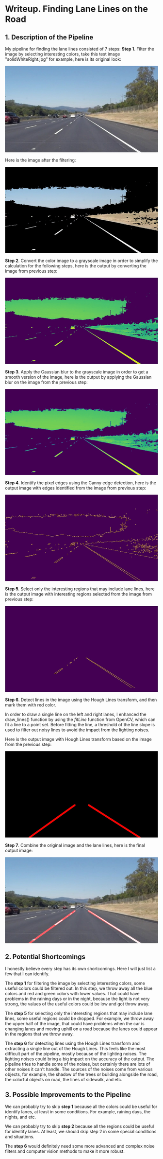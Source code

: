 # **Writeup. Finding Lane Lines on the Road**

## 1. Description of the Pipeline

My pipeline for finding the lane lines consisted of 7 steps:
**Step 1**. Filter the image by selecting interesting colors, take this test image "solidWhiteRight.jpg" for example, here is its original look:

![original image](writeup_images/solidWhiteRight.jpg)

Here is the image after the filtering:

![image with selected color](writeup_images/Step1.selected_color.jpg)



**Step 2**. Convert the color image to a grayscale image in order to simplify the calculation for the following steps, here is the output by converting the image from previous step:

![grayscale image](writeup_images/Step2.gray_image.jpg)



**Step 3**. Apply the Gaussian blur to the grayscale image in order to get a smooth version of the image, here is the output by applying the Gaussian blur on the image from the previous step:

![blur grayscale image](writeup_images/Step3.blur_gray_image.jpg)



**Step 4**. Identify the pixel edges using the Canny edge detection, here is the output image with edges identified from the image from previous step:

![image with canny edges](writeup_images/Step4.edges.jpg)



**Step 5**. Select only the interesting regions that may include lane lines, here is the output image with interesting regions selected from the image from previous step:

![image with interesting regions](writeup_images/Step5.edges_in_ROI.jpg)



**Step 6**. Detect lines in the image using the Hough Lines transform, and then mark them with red color. 

In order to draw a single line on the left and right lanes, I enhanced the draw_lines() function by using the *fitLine* function from OpenCV, which can fit a line to a point set. Before fitting the line, a threshold of the line slope is used to filter out noisy lines to avoid the impact from the lighting noises.

Here is the output image with Hough Lines transform based on the image from the previous step:

![image with hough lines](writeup_images/Step6.hough_lines.jpg)



**Step 7**. Combine the original image and the lane lines, here is the final output image:

![tep7.image_with_lan](writeup_images/Step7.image_with_lane.jpg)




## 2. Potential Shortcomings
I honestly believe every step has its own shortcomings. Here I will just list a few that I can identify.

The **step 1** for filtering the image by selecting interesting colors, some useful colors could be filtered out. In this step, we throw away all the blue colors and red and green colors with lower values. That could have problems in the raining days or in the night, because the light is not very strong, the values of the useful colors could be low and got throw away.

The **step 5** for selecting only the interesting regions that may include lane lines, some useful regions could be dropped. For example, we throw away the upper half of the image, that could have problems when the car is changing lanes and moving uphill on a road because the lanes could appear in the regions that we throw away.

The **step 6** for detecting lines using the Hough Lines transform and extracting a single line out of the Hough Lines. This feels like the most difficult part of the pipeline, mostly because of the lighting noises. The lighting noises could bring a big impact on the accuracy of the output. The pipeline tries to handle some of the noises, but certainly there are lots of other noises it can't handle. The sources of the noises come from various objects, for example, the shadow of the trees or building alongside the road, the colorful objects on road, the lines of sidewalk, and etc.

## 3. Possible Improvements to the Pipeline
We can probably try to skip **step 1** because all the colors could be useful for identify lanes, at least in some conditions. For example, raining days, the nights, and etc.

We can probably try to skip **step 2** because all the regions could be useful for identify lanes. At least, we should skip step 2 in some special conditions and situations.

The **step 6** would definitely need some more advanced and complex noise filters and computer vision methods to make it more robust.